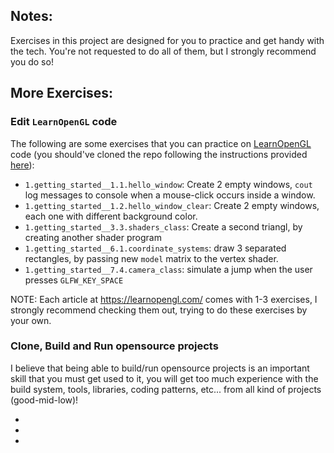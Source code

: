 ## Notes:

Exercises in this project are designed for you to practice and get handy with the tech. You're not requested to do all of them, but I strongly recommend you do so!

## More Exercises:

### Edit `LearnOpenGL` code
The following are some exercises that you can practice on [LearnOpenGL](https://github.com/JoeyDeVries/LearnOpenGL) code (you should've cloned the repo following the instructions provided [here](./README.md)):

- `1.getting_started__1.1.hello_window`: Create 2 empty windows, `cout` log messages to console when a mouse-click occurs inside a window.
- `1.getting_started__1.2.hello_window_clear`: Create 2 empty windows, each one with different background color.
- `1.getting_started__3.3.shaders_class`: Create a second triangl, by creating another shader program
- `1.getting_started__6.1.coordinate_systems`: draw 3 separated rectangles, by passing new `model` matrix to the vertex shader.
- `1.getting_started__7.4.camera_class`: simulate a jump when the user presses `GLFW_KEY_SPACE`

NOTE: Each article at https://learnopengl.com/ comes with 1-3 exercises, I strongly recommend checking them out, trying to do these exercises by your own.

### Clone, Build and Run opensource projects

I believe that being able to build/run opensource projects is an important skill that you must get used to it, you will get too much experience with the build system, tools, libraries, coding patterns, etc... from all kind of projects (good-mid-low)!

-
-
-
